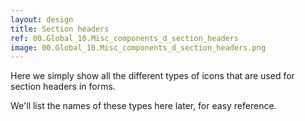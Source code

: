 ```yaml
---
layout: design
title: Section headers
ref: 00.Global_10.Misc_components_d_section_headers
image: 00.Global_10.Misc_components_d_section_headers.png
---
```


Here we simply show all the different types of icons that are used for section headers in forms.

We'll list the names of these types here later, for easy reference.